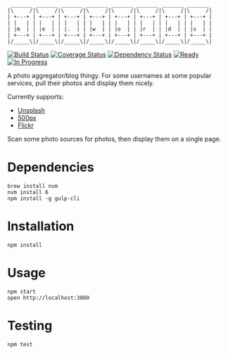 ```
 _______ _______ _______ _______ _______ _______ _______ _______
|\     /|\     /|\     /|\     /|\     /|\     /|\     /|\     /|
| +---+ | +---+ | +---+ | +---+ | +---+ | +---+ | +---+ | +---+ |
| |   | | |   | | |   | | |   | | |   | | |   | | |   | | |   | |
| |m  | | |e  | | |.  | | |w  | | |o  | | |r  | | |d  | | |s  | |
| +---+ | +---+ | +---+ | +---+ | +---+ | +---+ | +---+ | +---+ |
|/_____\|/_____\|/_____\|/_____\|/_____\|/_____\|/_____\|/_____\|

```

[![Build Status](https://img.shields.io/travis/randytarampi/me.words.svg?style=flat-square)](https://travis-ci.org/randytarampi/me.words) [![Coverage Status](https://img.shields.io/coveralls/randytarampi/me.words.svg?style=flat-square)](https://coveralls.io/github/randytarampi/me.words?branch=master) [![Dependency Status](https://img.shields.io/david/randytarampi/me.words.svg?style=flat-square)](https://david-dm.org/randytarampi/me.words.svg) [![Ready](https://img.shields.io/waffle/label/randytarampi/me.words/ready.svg?style=flat-square&label=Ready)](http://waffle.io/randytarampi/me.words) [![In Progress](https://img.shields.io/waffle/label/randytarampi/me.words/in%20progress.svg?style=flat-square&label=In%20Progress)](http://waffle.io/randytarampi/me.words)

A photo aggregator/blog thingy. For some usernames at some popular services, pull their photos and display them nicely.

Currently supports:
- [Unsplash](https://unsplash.com/documentation)
- [500px](https://github.com/500px/api-documentation)
- [Flickr](https://www.flickr.com/services/api/)

Scan some photo sources for photos, then display them on a single page.

# Dependencies
```
brew install nvm
nvm install 6
npm install -g gulp-cli
```

# Installation

```
npm install
```

# Usage

```
npm start
open http://localhost:3000
```

# Testing

```
npm test
```
